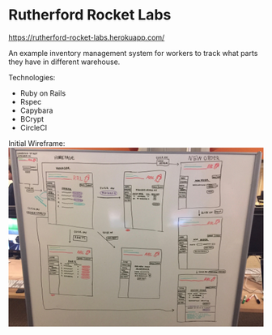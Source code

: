 # Rutherford Rocket Labs
https://rutherford-rocket-labs.herokuapp.com/

An example inventory management system for workers to track what parts they have in different warehouse.

Technologies:
* Ruby on Rails
* Rspec
* Capybara
* BCrypt
* CircleCI

Initial Wireframe:
![wireframe](./public/IMG_1707.jpg)
